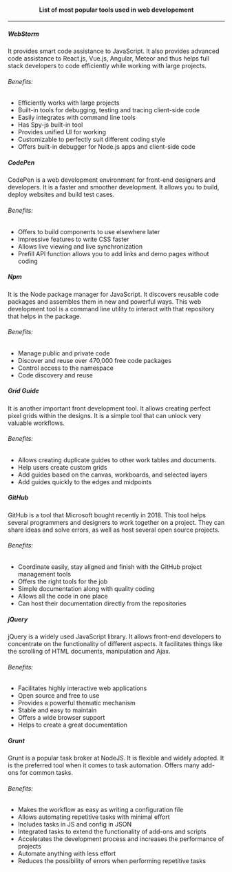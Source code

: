 #### <center> List of most popular tools used in web developement<center>
---

##### WebStorm
It provides smart code assistance to JavaScript. It also provides advanced code assistance to React.js, Vue.js, Angular, Meteor and thus helps full stack developers to code efficiently while working with large projects.

###### Benefits:
* Efficiently works with large projects 
* Built-in tools for debugging, testing and tracing client-side code 
* Easily integrates with command line tools 
* Has Spy-js built-in tool 
* Provides unified UI for working 
* Customizable to perfectly suit different coding style 
* Offers built-in debugger for Node.js apps and client-side code

##### CodePen
CodePen is a web development environment for front-end designers and developers. It is a faster and smoother development. It allows you to build, deploy websites and build test cases.

###### Benefits:
* Offers to build components to use elsewhere later 
* Impressive features to write CSS faster 
* Allows live viewing and live synchronization 
* Prefill API function allows you to add links and demo pages without coding

##### Npm
It is the Node package manager for JavaScript. It discovers reusable code packages and assembles them in new and powerful ways. This web development tool is a command line utility to interact with that repository that helps in the package.

###### Benefits: 
* Manage public and private code 
* Discover and reuse over 470,000 free code packages 
* Control access to the namespace 
* Code discovery and reuse

##### Grid Guide
It is another important front development tool. It allows creating perfect pixel grids within the designs. It is a simple tool that can unlock very valuable workflows.

###### Benefits: 
* Allows creating duplicate guides to other work tables and documents. 
* Help users create custom grids 
* Add guides based on the canvas, workboards, and selected layers 
* Add guides quickly to the edges and midpoints

##### GitHub
GitHub is a tool that Microsoft bought recently in 2018. This tool helps several programmers and designers to work together on a project. They can share ideas and solve errors, as well as host several open source projects.

###### Benefits: 
* Coordinate easily, stay aligned and finish with the GitHub project management tools 
* Offers the right tools for the job 
* Simple documentation along with quality coding 
* Allows all the code in one place 
* Can host their documentation directly from the repositories

##### jQuery
jQuery is a widely used JavaScript library. It allows front-end developers to concentrate on the functionality of different aspects. It facilitates things like the scrolling of HTML documents, manipulation and Ajax.

###### Benefits: 
* Facilitates highly interactive web applications 
* Open source and free to use 
* Provides a powerful thematic mechanism 
* Stable and easy to maintain 
* Offers a wide browser support 
* Helps to create a great documentation

##### Grunt
Grunt is a popular task broker at NodeJS. It is flexible and widely adopted. It is the preferred tool when it comes to task automation. Offers many add-ons for common tasks.

###### Benefits: 
* Makes the workflow as easy as writing a configuration file 
* Allows automating repetitive tasks with minimal effort 
* Includes tasks in JS and config in JSON 
* Integrated tasks to extend the functionality of add-ons and scripts 
* Accelerates the development process and increases the performance of projects 
* Automate anything with less effort 
* Reduces the possibility of errors when performing repetitive tasks

